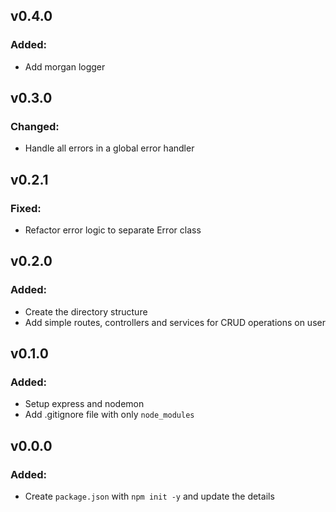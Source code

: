 ## v0.4.0

### Added:
- Add morgan logger

## v0.3.0

### Changed:
- Handle all errors in a global error handler

## v0.2.1

### Fixed:
- Refactor error logic to separate Error class

## v0.2.0

### Added:
- Create the directory structure
- Add simple routes, controllers and services for CRUD operations on user

## v0.1.0

### Added:
- Setup express and nodemon
- Add .gitignore file with only `node_modules`

## v0.0.0

### Added:
- Create `package.json` with `npm init -y` and update the details
